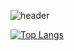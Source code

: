 ![header](https://capsule-render.vercel.app/api?type=venom&color=random&text=Abyssmash)

[![Top Langs](https://github-readme-stats.vercel.app/api/top-langs/?username=anuraghazra&layout=donut)](https://github.com/anuraghazra/github-readme-stats)
